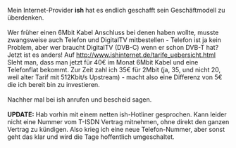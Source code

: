 <html><body><p>Mein Internet-Provider <strong>ish</strong> hat es endlich geschafft sein Geschäftmodell zu überdenken.<br>
<br>
Wer früher einen 6Mbit Kabel Anschluss bei denen haben wollte, musste zwangsweise auch Telefon und DigitalTV mitbestellen - Telefon ist ja kein Problem, aber wer braucht DigitalTV (DVB-C) wenn er schon DVB-T hat?<br>
Jetzt ist es anders! Auf <a href="http://www.ishinternet.de/tarife_uebersicht.html">http://www.ishinternet.de/tarife_uebersicht.html</a>  SIeht man, dass man jetzt für 40€ im Monat 6Mbit Kabel und eine Telefonflat bekommt. Zur Zeit zahl ich 35€ für 2Mbit (ja, 35, und nicht 20, weil alter Tarif mit 512Kbit/s Upstream) - macht also eine Differenz von 5€ die ich bereit bin zu investieren.<br>
<br>
Nachher mal bei ish anrufen und bescheid sagen.<br>
<br>
<strong>UPDATE:</strong> Hab vorhin mit einem netten ish-Hotliner gesprochen. Kann leider nicht eine Nummer vom T-ISDN Vertrag mitnehmen, ohne direkt den ganzen Vertrag zu kündigen. Also krieg ich eine neue Telefon-Nummer, aber sonst geht das klar und wird die Tage hoffentlich umgeschaltet.</p></body></html>